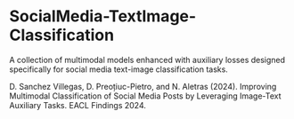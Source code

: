 # SocialMedia-TextImage-Classification
A collection of multimodal models enhanced with auxiliary losses designed specifically for social media text-image classification tasks. 


D. Sanchez Villegas, D. Preoțiuc-Pietro, and N. Aletras (2024). Improving Multimodal Classification of Social Media Posts by Leveraging Image-Text Auxiliary Tasks. EACL Findings 2024.
